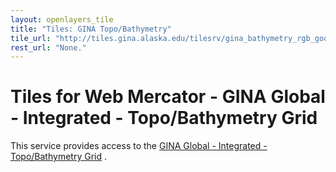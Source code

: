 ```yaml
---
layout: openlayers_tile
title: "Tiles: GINA Topo/Bathymetry"
tile_url: "http://tiles.gina.alaska.edu/tilesrv/gina_bathymetry_rgb_google/"
rest_url: "None."
---
```


Tiles for Web Mercator - GINA Global - Integrated - Topo/Bathymetry Grid
========================================================================

This service provides access to the [GINA Global - Integrated - Topo/Bathymetry Grid](http://www.gina.alaska.edu/data/global-gridded/) .
